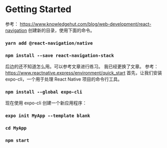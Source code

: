 # Getting Started
参考：
https://www.knowledgehut.com/blog/web-development/react-navigation
创建新的目录，使用下面的命令。
### `yarn add @react-navigation/native`
### `npm install --save react-navigation-stack`
后边的还不知道怎么用。可以参考文章进行练习。
我已经更换了文章。
参考：
https://www.reactnative.express/environment/quick_start
首先，让我们安装 expo-cli，一个用于处理 React Native 项目的命令行工具。
### `npm install --global expo-cli`
现在使用 expo-cli 创建一个新应用程序：
### `expo init MyApp --template blank`
### `cd MyApp`
### `npm start`



